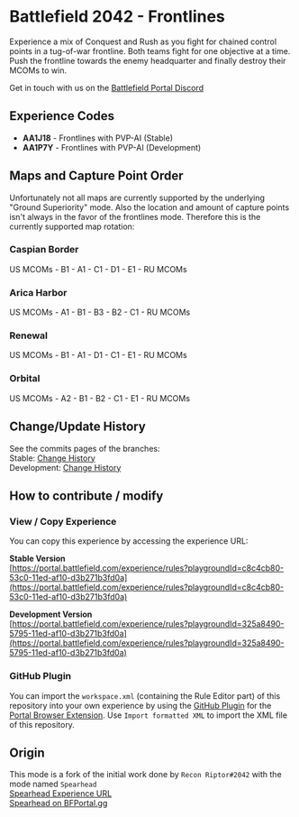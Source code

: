 # Battlefield 2042 - Frontlines
Experience a mix of Conquest and Rush as you fight for chained control points in a tug-of-war frontline. Both teams fight for one objective at a time. Push the frontline towards the enemy headquarter and finally destroy their MCOMs to win.

Get in touch with us on the [Battlefield Portal Discord](https://discord.gg/8un9qY5AvV)

## Experience Codes
- **AA1J18** - Frontlines with PVP-AI (Stable)
- **AA1P7Y** - Frontlines with PVP-AI (Development)

## Maps and Capture Point Order
Unfortunately not all maps are currently supported by the underlying "Ground Superiority" mode. Also the location and amount of capture points isn't always in the favor of the frontlines mode. Therefore this is the currently supported map rotation:

### Caspian Border
US MCOMs - B1 - A1 - C1 - D1 - E1 - RU MCOMs
### Arica Harbor
US MCOMs - A1 - B1 - B3 - B2 - C1 - RU MCOMs
### Renewal
US MCOMs - B1 - A1 - D1 - C1 - E1 - RU MCOMs
### Orbital
US MCOMs - A2 - B1 - B2 - C1 - E1 - RU MCOMs

## Change/Update History
See the commits pages of the branches:  
Stable: [Change History](https://github.com/RoflKartoffelDE/bf2042-portal-experience-frontlines/commits/development])  
Development: [Change History](https://github.com/RoflKartoffelDE/bf2042-portal-experience-frontlines/commits/development)  

## How to contribute / modify
### View / Copy Experience
You can copy this experience by accessing the experience URL:

**Stable Version**  
[https://portal.battlefield.com/experience/rules?playgroundId=c8c4cb80-53c0-11ed-af10-d3b271b3fd0a](https://portal.battlefield.com/experience/rules?playgroundId=c8c4cb80-53c0-11ed-af10-d3b271b3fd0a)

**Development Version**   
[https://portal.battlefield.com/experience/rules?playgroundId=325a8490-5795-11ed-af10-d3b271b3fd0a](https://portal.battlefield.com/experience/rules?playgroundId=325a8490-5795-11ed-af10-d3b271b3fd0a)

### GitHub Plugin
You can import the `workspace.xml` (containing the Rule Editor part) of this repository into your own experience by using the [GitHub Plugin](https://github.com/RoflKartoffelDE/bf2042-portal-github-plugin) for the [Portal Browser Extension](https://github.com/LennardF1989/BF2042-Portal-Extensions).
Use `Import formatted XML` to import the XML file of this repository.

## Origin
This mode is a fork of the initial work done by `Recon Riptor#2042` with the mode named `Spearhead`  
[Spearhead Experience URL](https://portal.battlefield.com/experience/rules?playgroundId=1bf78a90-146a-11ed-9761-a585402439aa)  
[Spearhead on BFPortal.gg](https://bfportal.gg/mods/spearhead)
